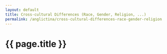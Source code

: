 ```yaml
---
layout: default
title: Cross-cultural Differences (Race, Gender, Religion, ...)
permalink: /anglictina/cross-cultural-differences-race-gender-religion
---
```


{{ page.title }}
================

